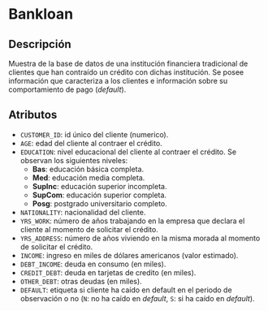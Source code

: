 # Bankloan

## Descripción
Muestra de la base de datos de una institución financiera tradicional de clientes que han contraído un crédito con dichas institución. Se posee información que caracteriza a los clientes e información sobre su comportamiento de pago (*default*).

## Atributos
- `CUSTOMER_ID`: id único del cliente (numerico).
- `AGE`: edad del cliente al contraer el crédito.
- `EDUCATION`: nivel educacional del cliente al contraer el crédito. Se observan los siguientes niveles:
    * **Bas**: educación básica completa.
    * **Med**: educación media completa.
    * **SupInc**: educación superior incompleta.
    * **SupCom**: educación superior completa.
    * **Posg**: postgrado universitario completo.
- `NATIONALITY`: nacionalidad del cliente.
- `YRS_WORK`: número de años trabajando en la empresa que declara el cliente al momento de solicitar el crédito.
- `YRS_ADDRESS`: número de años viviendo en la misma morada al momento de solicitar el crédito.
- `INCOME`: ingreso en miles de dólares americanos (valor estimado).
- `DEBT_INCOME`: deuda en consumo (en miles).
- `CREDIT_DEBT`: deuda en tarjetas de credito (en miles).
- `OTHER_DEBT`: otras deudas (en miles).
- `DEFAULT`: etiqueta si cliente ha caído en default en el periodo de observación o no (`N`: no ha caído en *default*, `S`: si ha caído en *default*).

